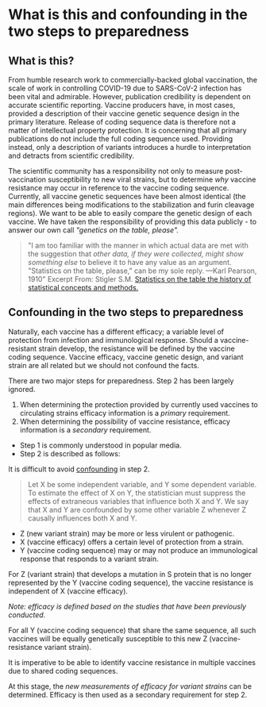 # What is this and confounding in the two steps to preparedness 

## What is this?

From humble research work to commercially-backed global vaccination, the scale of work in controlling COVID-19 due to SARS-CoV-2 infection has been vital and admirable. 
However, publication credibility is dependent on accurate scientific reporting. 
Vaccine producers have, in most cases, provided a description of their vaccine genetic sequence design in the primary literature. 
Release of coding sequence data is therefore not a matter of intellectual property protection.
It is concerning that all primary publications do not include the full coding sequence used.
Providing instead, only a description of variants introduces a hurdle to interpretation and detracts from scientific credibility. 

The scientific community has a responsibility not only to measure post-vaccination susceptibility to new viral strains, but to determine _why_ vaccine resistance may occur in reference to the vaccine coding sequence.
Currently, all vaccine genetic sequences have been almost identical (the main differences being modifications to the stabilization and furin cleavage regions). 
We want to be able to easily compare the genetic design of each vaccine.
We have taken the responsibility of providing this data publicly - 
to answer our own call _"genetics on the table, please"._
> "I am too familiar with the manner in which actual data are met with the suggestion that _other data, if they were collected, might show something else_ to believe it to have any value as an argument. "Statistics on the table, please," can be my sole reply. —Karl Pearson, 1910" Excerpt From: Stigler S.M. [Statistics on the table the history of statistical concepts and methods.](https://www.bookdepository.com/Statistics-on-the-Table/9780674009790)

## Confounding in the two steps to preparedness 

Naturally, each vaccine has a different efficacy; a variable level of protection from infection and immunological response.
Should a vaccine-resistant strain develop, the resistance will be defined by the vaccine coding sequence.
Vaccine efficacy, vaccine genetic design, and variant strain are all related but we should not confound the facts.

There are two major steps for preparedness.
Step 2 has been largely ignored.

1. When determining the protection provided by currently used vaccines
to circulating strains efficacy information is a _primary_ requirement.
2. When determining the possibility of vaccine resistance,
efficacy information is a _secondary_ requirement.

* Step 1 is commonly understood in popular media.
* Step 2 is described as follows:

It is difficult to avoid [confounding](https://en.wikipedia.org/wiki/Confounding) in step 2.
> Let X be some independent variable, and Y some dependent variable. To estimate the effect of X on Y, the statistician must suppress the effects of extraneous variables that influence both X and Y. We say that X and Y are confounded by some other variable Z whenever Z causally influences both X and Y.

* Z (new variant strain) may be more or less virulent or pathogenic.
* X (vaccine efficacy) offers a certain level of protection from a strain.
* Y (vaccine coding sequence) may or may not produce an immunological response that responds to a variant strain.

For Z (variant strain) that develops a mutation in S protein that is no longer represented by the Y (vaccine coding sequence), the vaccine resistance is independent of X (vaccine efficacy).

_Note: efficacy is defined based on the studies that have been previously conducted._

For all Y (vaccine coding sequence) that share the same sequence, all such vaccines will be equally genetically susceptible to this new Z (vaccine-resistance variant strain).

It is imperative to be able to identify vaccine resistance in multiple vaccines due to shared coding sequences.

At this stage, the _new measurements of efficacy for variant strains_ can be determined.
Efficacy is then used as a secondary requirement for step 2.
